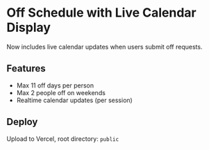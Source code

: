 # Off Schedule with Live Calendar Display

Now includes live calendar updates when users submit off requests.

## Features
- Max 11 off days per person
- Max 2 people off on weekends
- Realtime calendar updates (per session)

## Deploy
Upload to Vercel, root directory: `public`